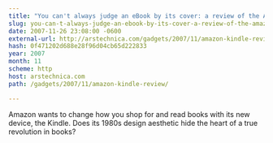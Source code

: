 ```yaml
---
title: "You can't always judge an eBook by its cover: a review of the Amazon Kindle"
slug: you-can-t-always-judge-an-ebook-by-its-cover-a-review-of-the-amazon
date: 2007-11-26 23:08:00 -0600
external-url: http://arstechnica.com/gadgets/2007/11/amazon-kindle-review/
hash: 0f471202d688e28f96d04cb65d222833
year: 2007
month: 11
scheme: http
host: arstechnica.com
path: /gadgets/2007/11/amazon-kindle-review/

---
```


Amazon wants to change how you shop for and read books with its new device, the Kindle.  Does its 1980s design aesthetic hide the heart of a true revolution in books?
